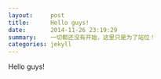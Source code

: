 ```yaml
---
layout:     post
title:      Hello guys!
date:       2014-11-26 23:19:29
summary:    一切都还没有开始，这里只是为了站位！
categories: jekyll
---
```


Hello guys!